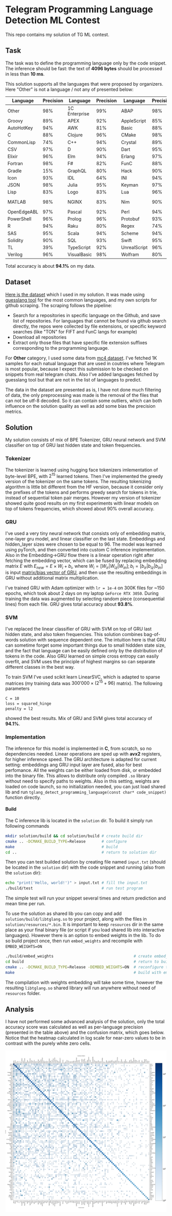 # Telegram Programming Language Detection ML Contest

This repo contains my solution of TG ML contest.

## Task
The task was to define the programming language only by the code snippet. The inference should be fast: the text of **4096 bytes** should be processed in less than **10 ms**.

This solution supports all the languages that were proposed by organizers. Here "Other" is not a language / not any of presented below:

| Language      | Precision | Language      | Precision | Language      | Precision | Language      | Precision | Language      | Precision |
| ------------- | ------------ | ------------- | ------------ | ------------- | ------------ | ------------- | ------------ | ------------- | ------------ |
| Other         | 98%        | 1C Enterprise | 99%        | ABAP          | 98%        | ActionScript  | 93%        | Ada           | 99%        |
| Groovy        | 89%        | APEX          | 92%        | AppleScript   | 85%        | ASP           | 69%        | Assembly      | 95%        |
| AutoHotKey    | 94%        | AWK           | 81%        | Basic         | 88%        | Batch         | 95%        | Bison         | 78%        |
| C             | 88%        | Clojure       | 96%        | CMake         | 98%        | COBOL         | 92%        | CoffeeScript  | 92%        |
| CommonLisp    | 74%        | C++           | 94%        | Crystal       | 89%        | C#            | 98%        | CSS           | 97%        |
| CSV           | 97%        | D             | 90%        | Dart          | 95%        | Delphi        | 81%        | Docker        | 98%        |
| Elixir        | 96%        | Elm           | 94%        | Erlang        | 97%        | FIFT          | 97%        | Forth         | 92%        |
| Fortran       | 98%        | F#            | 82%        | FunC          | 88%        | GAMS          | 93%        | Go            | 95%        |
| Gradle        | 15%        | GraphQL       | 80%        | Hack          | 90%        | Haskell       | 95%        | HTML          | 95%        |
| Icon          | 93%        | IDL           | 64%        | INI           | 94%        | Java          | 93%        | JavaScript    | 87%        |
| JSON          | 98%        | Julia         | 95%        | Keyman        | 97%        | Kotlin        | 94%        | LaTeX         | 96%        |
| Lisp          | 83%        | Logo          | 83%        | Lua           | 96%        | Makefile      | 96%        | Markdown      | 90%        |
| MATLAB        | 98%        | NGINX         | 83%        | Nim           | 90%        | Objective-C   | 96%        | OCaml         | 97%        |
| OpenEdgeABL   | 97%        | Pascal        | 92%        | Perl          | 94%        | PHP           | 93%        | PLSQL         | 85%        |
| PowerShell    | 96%        | Prolog        | 96%        | Protobuf      | 93%        | Python        | 93%        | QML           | 94%        |
| R             | 94%        | Raku          | 80%        | Regex         | 74%        | Ruby          | 89%        | Rust          | 96%        |
| SAS           | 95%        | Scala         | 94%        | Scheme        | 94%        | Shell         | 91%        | Smalltalk     | 98%        |
| Solidity      | 90%        | SQL           | 93%        | Swift         | 95%        | Tcl           | 94%        | Textile       | 64%        |
| TL            | 39%        | TypeScript    | 92%        | UnrealScript  | 96%        | Vala          | 93%        | VBScript      | 33%        |
| Verilog       | 96%        | VisualBasic   | 98%        | Wolfram       | 80%        | XML           | 99%        | YAML          | 95%        |

Total accuracy is about **94.1%** on my data.

## Dataset 

[Here is the dataset](https://disk.yandex.ru/d/PSVcZTZYfCbhng) which I used in my solution. It was made using [guesslang tool](https://github.com/yoeo/guesslangtools) for the most common languages, and my own scripts for github scraping. The scraping follows the pipeline:
* Search for a repositories in specific language on the Github, and save list of repositories. For languages that cannot be found via github search directly, the repos were collected by file extensions, or specific keyword searches (like "TON" for FIFT and FunC langs for example) 
* Download all repositories
* Extract only those files that have specific file extension suffixes corresponding to the programming language.

For **Other** category, I used some data from [mc4 dataset](https://huggingface.co/datasets/mc4). I've fetched 1K samples for each natual language that are used in coutries where Telegram is most popular, because I expect this submission to be checked on snippets from real telegram chats. Also I've added languages fetched by guesslang tool but that are not in the list of languages to predict.

The data in the dataset are presented as is, I have not done much filtering of data, the only preprocessing was made is the removal of the files that can not be utf-8 decoded. So it can contain some outliers, which can both influence on the solution quality as well as add some bias the precision metrics.

## Solution

My solution consists of mix of BPE Tokenizer, GRU neural network and SVM classifier on top of GRU last hidden state and token frequencies.

### Tokenizer

The tokenizer is learned using hugging face tokenizers imlementation of byte-level BPE, with $2^{15}$ learned tokens. Then I've implemented the greedy version of the tokenizer on the same tokens. The resulting tokenizing algorithm is little bit different from the HF version, because it consider only the prefixes of the tokens and performs greedy search for tokens in trie, instead of sequential token pair merges. However my version of tokenizer showed quite good results on my first experiments with linear models on top of tokens frequencies, which showed about 90% overall accuracy.

### GRU

I've used a very tiny neural network that consists only of embedding matrix, one-layer gru model, and linear classifier on the last state. Embeddings and hidden_layer sizes were chosen to be equal to 96. The model was learned using pyTorch, and then converted into custom C inference implementation. Also in the Embedding->GRU flow there is a linear operation right after fetching the embedding vector, which can be fused by replacing embedding matrix $E$ with $E_{new} = E \times W_{i} + b_i$, where $W_{i} = [W_{ir}|W_{iz}|W_{in}]; b_i = [b_{ir}|b_{iz}|b_{in}]$ is input [matrix/bias vector of GRU](https://pytorch.org/docs/stable/generated/torch.nn.GRU.html), and then use the resulting embeddings in GRU without additional matrix multiplication.

I've trained GRU with Adam optimizer with `lr = 1e-4` on 300K files for ~150 epochs, which took about 2 days on my laptop `GeForce RTX 3050`. During training the data was augmented by selecting random piece (consequential lines) from each file. GRU gives total accuracy about **93.8%**. 

### SVM

I've replaced the linear classifier of GRU with SVM on top of GRU last hidden state, and also token frequencies. This solution combines bag-of-words solution with sequence dependent one. The intuition here is that GRU can sometime forget some important things due to small hiddden state size, and the fact that language can be easily defined only by the distribution of tokens in the code. Also GRU learned on simple cross entropy can easily overfit, and SVM uses the principle of highest margins so can separate different classes in the best way.

To train SVM I've used scikit learn LinearSVC, which is adapted to sparse matrices (my training data was $300'000 \times (2^{15} + 96)$ matrix). The following parameters 
```
C = 10
loss = squared_hinge
penalty = l2
```
showed the best results. Mix of GRU and SVM gives total accuracy of **94.1%**.

### Implementation

The inference for this model is implemented in **C**, from scratch, so no dependencies needed. Linear operations are sped up with **avx2** registers, for higher inference speed. The GRU architecture is adapted for current setting: embeddings ang GRU input layer are fused, also for best perfomance. All the weights can be either loaded from disk, or embedded into the binary file. This allows to distribute only compiled `.so` library without need to specify paths to weights. Also in this setting, weights are loaded on code launch, so no initialization needed, you can just load shared lib and run `tglang_detect_programming_language(const char* code_snippet)` function directly.

#### Build

The C inference lib is located in the `solution` dir. To build it simply run following commands
```bash
mkdir solution/build && cd solution/build # create build dir
cmake .. -DCMAKE_BUILD_TYPE=Release       # configure
make                                      # build
cd ..                                     # return to solution dir
```

Then you can test builded solution by creating file named `input.txt` (should be located in the `solution` dir) with the code snippet and running (also from the `solution` dir):
```bash
echo "print('Hello, world!')" > input.txt # fill the input.txt
./build/test                              # run test program
```

The simple test will run your snippet several times and return prediction and mean time per run.

To use the solution as shared lib you can copy and add `solution/build/libtglang.so` to your project, along with the files in `solution/resources/*.bin`. It is important to keep `resources` dir in the same place as your final binary file (or script if you load shared lib into interactive languages). However there is an option to embed weights in the lib. To do so build project once, then run `embed_weights` and recompile with `EMBED_WEIGHTS=ON` 
```bash
./build/embed_weights                                   # create embed_*.h files
cd build                                                # return to build dir
cmake .. -DCMAKE_BUILD_TYPE=Release -DEMBED_WEIGHTS=ON  # reconfigure to build with embedded weights
make                                                    # build with embedded weights
```
The compilation with weights embedding will take some time, however the resulting `libtglang.so` shared library will run anywhere without need of `resources` folder.

## Analysis 

I have not performed some advanced analysis of the solution, only the total accuracy score was calculated as well as per-language precision (presented in the table above) and the confusion matrix, which goes below. Notice that the heatmap calculated in log scale for near-zero values to be in contrast with the purely white zero cells.

![image](images/confusion_matrix.png)